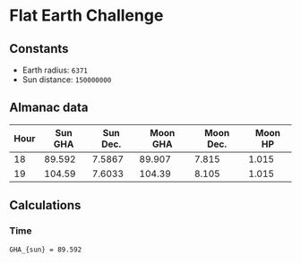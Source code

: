 # Flat Earth Challenge

## Constants

- Earth radius: `6371`
- Sun distance: `150000000`

## Almanac data

| Hour | Sun GHA | Sun Dec. | Moon GHA | Moon Dec. | Moon HP |
| - | - | - | - | - | - |
| 18 | 89.592 | 7.5867 | 89.907 | 7.815 | 1.015 |
| 19 | 104.59 | 7.6033 | 104.39 | 8.105 | 1.015 |

## Calculations

### Time
```
GHA_{sun} = 89.592
```
